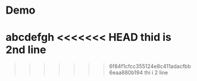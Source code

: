# Demo
abcdefgh
<<<<<<< HEAD
thid is 2nd line
=======
>>>>>>> 6f84f1cfcc355124e8c411adacfbb6eaa880b194
thi i 2 line
